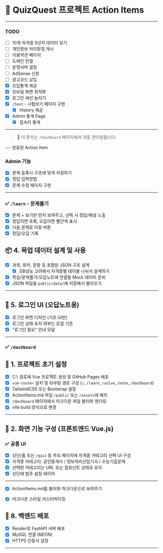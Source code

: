 # 🚀 QuizQuest 프로젝트 Action Items
---
### TODO
- [ ] 10개 자격증 5년치 데이터 넣기
- [ ] 개인정보 처리방침 게시
- [ ] 이용약관 페이지
- [ ] 도메인 연결
- [ ] 운영서버 결정
- [ ] AdSense 신청
- [ ] 광고코드 삽입
- [x] 오답통계 제공
- [x] 모바일 화면 최적화
- [x] 로그인 세션 늘리기
- [x] `/test` - 시험보기 페이지 구현
  - [x] History 제공
- [x] Admin 통계 Page
  - [x] 접속자 통계

---


> 📌 이 문서는 `/dashboard` 페이지에서 자동 렌더링됩니다.  

--- 완료된 Action Item


### Admin 기능
- [x] 문제 등록시 구조에 맞게 저장하기
- [x] 정답 입력방법
- [x] 문제 수정 페이지 구현

---

### ✅ `/learn` - 문제풀기

- [x] 문제 + 보기만 먼저 보여주고, 선택 시 정답/해설 노출  
- [x] 정답이면 초록, 오답이면 빨간색 표시  
- [x] 다음 문제로 이동 버튼  
- [x] 정답/오답 기록 

## 📦 4. 목업 데이터 설계 및 사용

- [x] 과목, 회차, 문항 등 포함된 JSON 구조 설계  
  - [x] DB성능 고려해서 자격증별 테이블 나눠서 설계하기
- [x] 학습/문제풀기/오답노트에 연결될 Mock 데이터 준비  
- [x] JSON 파일을 `public/data/`에 저장해서 불러오기  

---

## 🔐 5. 로그인 UI (오답노트용)

- [x] 로그인 화면 디자인 (기초 UI만)  
- [x] 로그인 상태 유지 여부는 로컬 기준  
- [x] "로그인 필요" 안내 모달  

---


### ✅ `/dashboard`

## 📁 1. 프로젝트 초기 설정

- [x] C:\ 경로에 Vue 프로젝트 생성 및 GitHub Pages 배포  
- [x] `vue-router` 설치 및 라우팅 경로 구성 (`/`, `/learn`, `/solve`, `/note`, `/dashboard`)  
- [x] TailwindCSS 또는 Bootstrap 설정  
- [x] ActionItems.md 파일 `/public` 또는 `/assets`에 배치  
- [x] `/dashboard` 페이지에서 마크다운 파일 불러와 렌더링  
- [x] vite build 방식으로 변경

---

## 🧩 2. 화면 기능 구성 (프론트엔드 Vue.js)

### ✅ 공통 UI

- [x] 상단/홈 또는 `/quiz` 등 주요 페이지에 자격증 카테고리 선택 UI 구성  
- [x] 자격증 카테고리: 공인중개사 / 정보처리산업기사 / 수능기출문제
- [x] 선택된 카테고리는 URL 또는 컴포넌트 상태로 유지
- [x] 상단에 범주 설정 레이어
---

- [x] ActionItems.md를 불러와 마크다운으로 보여주기  
- [x] 마크다운 스타일 커스터마이징  


## 🚀 8. 백엔드 배포

- [x] Render로 FastAPI 서버 배포  
- [x] MySQL 연결 (NEON)  
- [x] HTTPS 인증서 설정  

---
